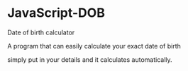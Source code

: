 # JavaScript-DOB
Date of birth calculator

A program that can easily calculate your exact date of birth

simply put in your details and it calculates automatically.
